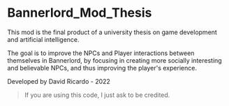 # Bannerlord_Mod_Thesis

This mod is the final product of a university thesis on game development and artificial intelligence.

The goal is to improve the NPCs and Player interactions between themselves in Bannerlord, by focusing in creating more socially interesting and believable NPCs, and thus improving the player's experience.

Developed by David Ricardo - 2022


> If you are using this code, I just ask to be credited. 
